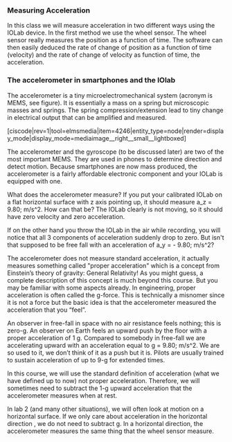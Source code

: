 ### Measuring Acceleration

In this class we will measure acceleration in two different ways using the IOLab device. In the first method we use the wheel sensor. The wheel sensor really measures the position as a function of time. The software can then easily deduced the rate of change of position as a function of time (velocity) and the rate of change of velocity as function of time, the acceleration. 

### The accelerometer in smartphones and the IOlab

The accelerometer is a tiny microelectromechanical system (acronym is MEMS, see figure). It is essentially a mass on a spring but microscopic masses and springs. The spring compression/extension lead to tiny change in electrical output that can be amplified and measured. 

[ciscode|rev=1|tool=elmsmedia|item=4246|entity_type=node|render=display_mode|display_mode=mediaimage__right__small__lightboxed]

The accelerometer and the gyroscope (to be discussed later) are two of the most important MEMS. They are used in phones to determine direction and detect motion. Because smartphones are now mass produced, the accelerometer is a fairly affordable electronic component and your IOLab is equipped with one. 

What does the accelerometer measure? If you put your calibrated IOLab on a flat horizontal surface with z axis pointing up, it should measure <lrn-math>a_z = 9.80\; m/s^2</lrn-math>. How can that be? The IOLab clearly is not moving, so it should have zero velocity and zero acceleration.

If on the other hand you throw the IOLab in the air while recording, you will notice that all 3 components of acceleration suddenly drop to zero. But isn't that supposed to be free fall with an acceleration of <lrn-math>a_y = - 9.80\; m/s^2</lrn-math>?

The accelerometer does not measure standard acceleration, it actually measures something called "proper acceleration" which is a concept from Einstein’s theory of gravity: General Relativity! As you might guess, a complete description of this concept is much beyond this course.  But you may be familiar with some aspects already.  In engineering, proper acceleration is often called the g-force. This is technically a misnomer since it is not a force but the basic idea is that the accelerometer measured the acceleration that you “feel”. 

An observer in free-fall in space with no air resistance feels nothing; this is zero-g. An observer on Earth feels an upward push by the floor with a proper acceleration of 1 g.  Compared to somebody in free-fall we are accelerating upward with an acceleration equal to <lrn-math>g = 9.80\; m/s^2</lrn-math>. We are so used to it, we don’t think of it as a push but it is. Pilots are usually trained to sustain acceleration of up to 9-g for extended times.   

In this course, we will use the standard definition of acceleration (what we have defined up to now) not proper acceleration.  Therefore, we will sometimes need to subtract the 1-g upward acceleration that the accelerometer measures when at rest. 

<lrndesign-sidenote label="Instructor Note" icon="bookmark" bg-color="#c2e5f2">
In lab 2 (and many other situations), we will often look at motion on a horizontal surface. If we only care about acceleration in the horizontal direction , we do not need to subtract g. In a horizontal direction, the accelerometer measures the same thing that the wheel sensor measure.
</lrndesign-sidenote>



